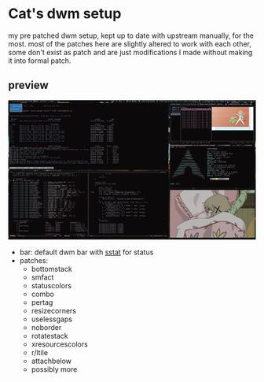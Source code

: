 # Cat's dwm setup
my pre patched dwm setup, kept up to date with upstream manually, for the most. most of the patches here are slightly altered to work with each other, some don't exist as patch and are just modifications I made without making it into  formal patch.

## preview

![desktop](./desktop.png)

* bar: default dwm bar with [sstat](https://github.com/ckath/sstat) for status
* patches:
    - bottomstack
    - smfact
    - statuscolors
    - combo
    - pertag
    - resizecorners
    - uselessgaps
    - noborder
    - rotatestack
    - xresourcescolors
	- r/ltile
	- attachbelow
    - possibly more
